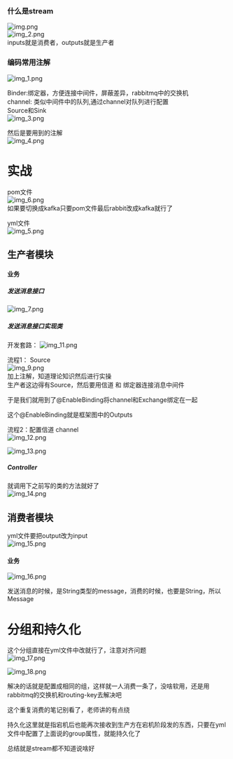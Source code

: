 ### 什么是stream

![img.png](Stream_img/img.png)    
![img_2.png](Stream_img/img_2.png)    
inputs就是消费者，outputs就是生产者

### 编码常用注解

![img_1.png](Stream_img/img_1.png)

Binder:绑定器，方便连接中间件，屏蔽差异，rabbitmq中的交换机      
channel: 类似中间件中的队列,通过channel对队列进行配置      
Source和Sink  
![img_3.png](Stream_img/img_3.png)

然后是要用到的注解   
![img_4.png](Stream_img/img_4.png)

# 实战

pom文件  
![img_6.png](Stream_img/img_6.png)   
如果要切换成kafka只要pom文件最后rabbit改成kafka就行了

yml文件   
![img_5.png](Stream_img/img_5.png)

## 生产者模块

#### 业务

##### 发送消息接口

![img_7.png](Stream_img/img_7.png)

##### 发送消息接口实现类

开发套路：   ![img_11.png](Stream_img/img_11.png)

流程1： Source      
![img_9.png](Stream_img/img_9.png)       
加上注解，知道理论知识然后进行实操   
生产者这边得有Source，然后要用信道 和 绑定器连接消息中间件

于是我们就用到了@EnableBinding将channel和Exchange绑定在一起

这个@EnableBinding就是框架图中的Outputs

流程2：配置信道 channel  
![img_12.png](Stream_img/img_12.png)

![img_13.png](Stream_img/img_13.png)

##### Controller

就调用下之前写的类的方法就好了   
![img_14.png](Stream_img/img_14.png)

## 消费者模块

yml文件要把output改为input   
![img_15.png](Stream_img/img_15.png)

#### 业务

![img_16.png](Stream_img/img_16.png)

发送消息的时候，是String类型的message，消费的时候，也要是String，所以Message<String>

# 分组和持久化

这个分组直接在yml文件中改就行了，注意对齐问题      
![img_17.png](Stream_img/img_17.png)

![img_18.png](Stream_img/img_18.png)

解决的话就是配置成相同的组，这样就一人消费一条了，没啥软用，还是用rabbitmq的交换机和routing-key去解决吧

这个重复消费的笔记别看了，老师讲的有点绕

持久化这里就是指宕机后也能再次接收到生产方在宕机阶段发的东西，只要在yml文件中配置了上面说的group属性，就能持久化了

总结就是stream都不知道说啥好   


